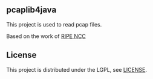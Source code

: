 ## pcaplib4java
This project is used to read pcap files.

Based on the work of [RIPE NCC](https://github.com/RIPE-NCC/hadoop-pcap)

## License

This project is distributed under the LGPL, see [LICENSE](LICENSE).
